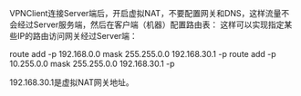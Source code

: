 VPNClient连接Server端后，开启虚拟NAT，不要配置网关和DNS，这样流量不会经过Server服务端，然后在客户端（机器）配置路由表：
这样可以实现指定某些IP的路由访问网关经过Server端：

route add -p 192.168.0.0 mask 255.255.0.0 192.168.30.1 -p
route add -p 10.255.0.0 mask 255.255.0.0 192.168.30.1 -p

192.168.30.1是虚拟NAT网关地址。
